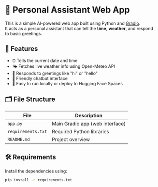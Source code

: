 # 🧠 Personal Assistant Web App

This is a simple AI-powered web app built using Python and [Gradio](https://gradio.app/).  
It acts as a personal assistant that can tell the **time**, **weather**, and respond to basic greetings.

## 🚀 Features

- ⏰ Tells the current date and time
- 🌤 Fetches live weather info using Open-Meteo API
- 👋 Responds to greetings like "hi" or "hello"
- 🤖 Friendly chatbot interface
- 🧪 Easy to run locally or deploy to Hugging Face Spaces

## 🗂 File Structure

| File               | Description                          |
|--------------------|--------------------------------------|
| `app.py`           | Main Gradio app (web interface)      |
| `requirements.txt` | Required Python libraries            |
| `README.md`        | Project overview                     |

## 🛠 Requirements

Install the dependencies using:

```bash
pip install -r requirements.txt
